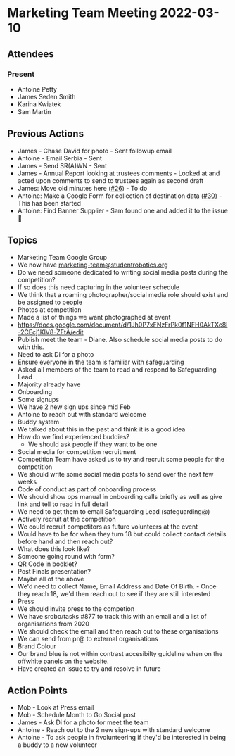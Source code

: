 # Marketing Team Meeting 2022-03-10

## Attendees

### Present

- Antoine Petty
- James Seden Smith
- Karina Kwiatek
- Sam Martin

## Previous Actions

- James - Chase David for photo - Sent followup email
- Antoine - Email Serbia - Sent
- James - Send SR(A)WN - Sent
- James - Annual Report looking at trustees comments - Looked at and acted upon comments to send to trustees again as second draft
- James: Move old minutes here ([#26](https://github.com/srobo/marketing-team-minutes/issues/26)) - To do
- Antoine: Make a Google Form for collection of destination data ([#30](https://github.com/srobo/marketing-team-minutes/issues/30)) - This has been started
- Antoine: Find Banner Supplier - Sam found one and added it to the issue 🎉

## Topics

- Marketing Team Google Group
 - We now have marketing-team@studentrobotics.org
- Do we need someone dedicated to writing social media posts during the competition?
 - If so does this need capturing in the volunteer schedule
 - We think that a roaming photographer/social media role should exist and be assigned to people
- Photos at competition
 - Made a list of things we want photographed at event
 - https://docs.google.com/document/d/1Jh0P7xFNzFrPk0f1NFH0AkTXc8l-2CEcj1KlV8-ZFtA/edit
- Publish meet the team - Diane. Also schedule social media posts to do with this.
 - Need to ask Di for a photo
- Ensure everyone in the team is familiar with safeguarding
 - Asked all members of the team to read and respond to Safeguarding Lead
 - Majority already have
- Onboarding
 - Some signups
  - We have 2 new sign ups since mid Feb
  - Antoine to reach out with standard welcome 
 - Buddy system
  - We talked about this in the past and think it is a good idea
  - How do we find experienced buddies?
    - We should ask people if they want to be one
 - Social media for competition recruitment
  - Competition Team have asked us to try and recruit some people for the competition
  - We should write some social media posts to send over the next few weeks
 - Code of conduct as part of onboarding process
  - We should show ops manual in onboarding calls briefly as well as give link and tell to read in full detail
  - We need to get them to email Safeguarding Lead (safeguarding@)
 - Actively recruit at the competition
  - We could recruit competitors as future volunteers at the event
  - Would have to be for when they turn 18 but could collect contact details before hand and then reach out?
  - What does this look like?
   - Someone going round with form?
   - QR Code in booklet?
   - Post Finals presentation?
   - Maybe all of the above
   - We'd need to collect Name, Email Address and Date Of Birth.
    - Once they reach 18, we'd then reach out to see if they are still interested
- Press
 - We should invite press to the competion
 - We have srobo/tasks #877 to track this with an email and a list of organisations from 2020
 - We should check the email and then reach out to these organisations
 - We can send from pr@ to external organisations
- Brand Colour
 - Our brand blue is not within contrast accesibilty guideline when on the offwhite panels on the website.
 - Have created an issue to try and resolve in future

## Action Points
- Mob - Look at Press email
- Mob - Schedule Month to Go Social post
- James - Ask Di for a photo for meet the team
- Antoine - Reach out to the 2 new sign-ups with standard welcome
- Antoine - To ask people in #volunteering if they'd be interested in being a buddy to a new volunteer
